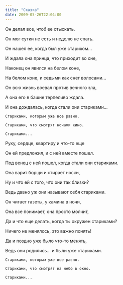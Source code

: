 ```yaml
---
title: "Сказка"
date: 2009-05-26T22:04:00
---
```


Он делал все, чтоб ее отыскать.

Он мог сутки не есть и неделю не спать.

Он нашел ее, когда был уже стариком...



И ждала она принца, что приходит во сне,

Наконец он явился на белом коне,

На белом коне, и седыми как снег волосами...



Он всю жизнь воевал против вечного зла,

А она его в башне терпеливо ждала.

И она дождалась, когда стали они стариками...



	Стариками, которым уже все равно.

	Стариками, что смотрят ночами кино.

	Стариками...



Руку, сердце, квартиру и что-то еще

Он ей предложил, и с ней вместе пошел.

Под венец с ней пошел, когда стали они стариками.



Она варит борщи и стирает носки,

Ну и что ей с того, что они так близки?

Ведь давно уж они называют себя стариками.



Он читает газеты, у камина в ночи,

Она все понимает, она просто молчит,

Да и что еще делать, когда ты окружен стариками?



Ничего не менялось, это важно понять!

Да и поздно уже было что-то менять,

Ведь они родились... и были уже стариками.



	Стариками, которым уже все равно.

	Стариками, что смотрят на небо в окно.

	Стариками...
